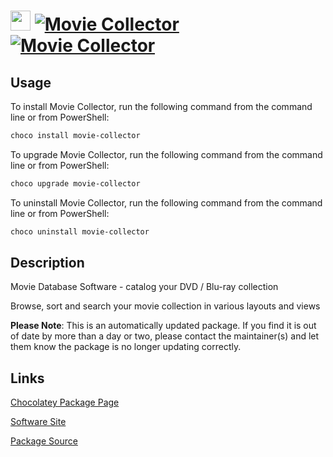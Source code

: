﻿# <img src="https://cdn.jsdelivr.net/gh/mkevenaar/chocolatey-packages@55b0b824aa79ab37ea68da3a5ad90ba0cd9e7e07/icons/movie-collector.png" width="32" height="32"/> [![Movie Collector](https://img.shields.io/chocolatey/v/movie-collector.svg?label=Movie+Collector)](https://chocolatey.org/packages/movie-collector) [![Movie Collector](https://img.shields.io/chocolatey/dt/movie-collector.svg)](https://chocolatey.org/packages/movie-collector)

## Usage

To install Movie Collector, run the following command from the command line or from PowerShell:

```powershell
choco install movie-collector
```

To upgrade Movie Collector, run the following command from the command line or from PowerShell:

```powershell
choco upgrade movie-collector
```

To uninstall Movie Collector, run the following command from the command line or from PowerShell:

```powershell
choco uninstall movie-collector
```

## Description

Movie Database Software - catalog your DVD / Blu-ray collection

Browse, sort and search your movie collection in various layouts and views

**Please Note**: This is an automatically updated package. If you find it is
out of date by more than a day or two, please contact the maintainer(s) and
let them know the package is no longer updating correctly.


## Links

[Chocolatey Package Page](https://chocolatey.org/packages/movie-collector)

[Software Site](https://www.collectorz.com/movie/movie-collector)

[Package Source](https://github.com/mkevenaar/chocolatey-packages/tree/master/automatic/movie-collector)

